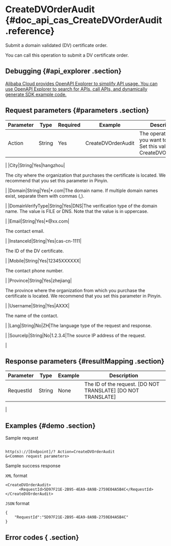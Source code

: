 # CreateDVOrderAudit {#doc_api_cas_CreateDVOrderAudit .reference}

Submit a domain validated \(DV\) certificate order.

You can call this operation to submit a DV certificate order.

## Debugging {#api_explorer .section}

[Alibaba Cloud provides OpenAPI Explorer to simplify API usage. You can use OpenAPI Explorer to search for APIs, call APIs, and dynamically generate SDK example code.](https://api.aliyun.com/#product=cas&api=CreateDVOrderAudit&type=RPC&version=2018-07-13)

## Request parameters {#parameters .section}

|Parameter|Type|Required|Example|Description|
|---------|----|--------|-------|-----------|
|Action|String|Yes|CreateDVOrderAudit|The operation that you want to perform. Set this value to CreateDVOrderAudit.

 |
|City|String|Yes|hangzhou| 

 The city where the organization that purchases the certificate is located. We recommend that you set this parameter in Pinyin.

 |
|Domain|String|Yes|\*.com|The domain name. If multiple domain names exist, separate them with commas \(,\).

 |
|DomainVerifyType|String|Yes|DNS|The verification type of the domain name. The value is FILE or DNS. Note that the value is in uppercase.

 |
|Email|String|Yes|\*@xx.com| 

 The contact email.

 |
|InstanceId|String|Yes|cas-cn-1111| 

 The ID of the DV certificate.

 |
|Mobile|String|Yes|12345XXXXXX| 

 The contact phone number.

 |
|Province|String|Yes|zhejiang| 

 The province where the organization from which you purchase the certificate is located. We recommend that you set this parameter in Pinyin.

 |
|Username|String|Yes|AXXX| 

 The name of the contact.

 |
|Lang|String|No|ZH|The language type of the request and response.

 |
|SourceIp|String|No|1.2.3.4|The source IP address of the request.

 |

## Response parameters {#resultMapping .section}

|Parameter|Type|Example|Description|
|---------|----|-------|-----------|
|RequestId|String|None|The ID of the request. \[DO NOT TRANSLATE\] \[DO NOT TRANSLATE\]

 |

## Examples {#demo .section}

Sample request

``` {#request_demo}

http(s)://[Endpoint]/? Action=CreateDVOrderAudit
&<Common request parameters>

```

Sample success response

`XML` format

``` {#xml_return_success_demo}
<CreateDVOrderAudit>
	  <RequestId>5D97F21E-2B95-4EA9-8A9B-2759E04A5B4C</RequestId>
</CreateDVOrderAudit>
```

`JSON` format

``` {#json_return_success_demo}
{
	"RequestId":"5D97F21E-2B95-4EA9-8A9B-2759E04A5B4C"
}
```

## Error codes { .section}

